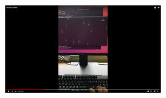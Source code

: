 [![Terminal Game](help/yt_screenshot.png?raw=true "Terminal Game")](https://www.youtube.com/watch?v=XhQm0nkjZbM "Terminal Game")
